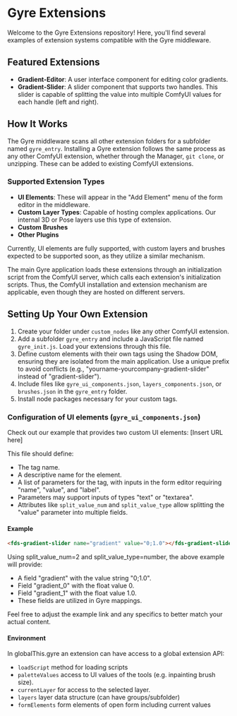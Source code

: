 # Gyre Extensions

Welcome to the Gyre Extensions repository! Here, you'll find several examples of extension systems compatible with the Gyre middleware.

## Featured Extensions

- **Gradient-Editor**: A user interface component for editing color gradients.
- **Gradient-Slider**: A slider component that supports two handles. This slider is capable of splitting the value into multiple ComfyUI values for each handle (left and right).

## How It Works

The Gyre middleware scans all other extension folders for a subfolder named `gyre_entry`. Installing a Gyre extension follows the same process as any other ComfyUI extension, whether through the Manager, `git clone`, or unzipping. These can be added to existing ComfyUI extensions.

### Supported Extension Types

- **UI Elements**: These will appear in the "Add Element" menu of the form editor in the middleware.
- **Custom Layer Types**: Capable of hosting complex applications. Our internal 3D or Pose layers use this type of extension.
- **Custom Brushes**
- **Other Plugins**

Currently, UI elements are fully supported, with custom layers and brushes expected to be supported soon, as they utilize a similar mechanism.

The main Gyre application loads these extensions through an initialization script from the ComfyUI server, which calls each extension's initialization scripts. Thus, the ComfyUI installation and extension mechanism are applicable, even though they are hosted on different servers.

## Setting Up Your Own Extension

1. Create your folder under `custom_nodes` like any other ComfyUI extension.
2. Add a subfolder `gyre_entry` and include a JavaScript file named `gyre_init.js`. Load your extensions through this file.
3. Define custom elements with their own tags using the Shadow DOM, ensuring they are isolated from the main application. Use a unique prefix to avoid conflicts (e.g., "yourname-yourcompany-gradient-slider" instead of "gradient-slider").
4. Include files like `gyre_ui_components.json`, `layers_components.json`, or `brushes.json` in the `gyre_entry` folder.
5. Install node packages necessary for your custom tags.

### Configuration of UI elements (`gyre_ui_components.json`)

Check out our example that provides two custom UI elements: [Insert URL here]

This file should define:
- The tag name.
- A descriptive name for the element.
- A list of parameters for the tag, with inputs in the form editor requiring "name", "value", and "label".
- Parameters may support inputs of types "text" or "textarea".
- Attributes like `split_value_num` and `split_value_type` allow splitting the "value" parameter into multiple fields.

#### Example

```html
<fds-gradient-slider name="gradient" value="0;1.0"></fds-gradient-slider>
```

Using split_value_num=2 and split_value_type=number, the above example will provide:

- A field "gradient" with the value string "0;1.0".
- Field "gradient_0" with the float value 0.
- Field "gradient_1" with the float value 1.0.
- These fields are utilized in Gyre mappings.


Feel free to adjust the example link and any specifics to better match your actual content.

#### Environment 

In globalThis.gyre an extension can have access to a global extension API:

- `loadScript` method for loading scripts
- `paletteValues` access to UI values of the tools (e.g. inpainting brush size).  
- `currentLayer` for access to the selected layer. 
- `layers` layer data structure (can have groups/subfolder)
- `formElements` form elements of open form including current values
